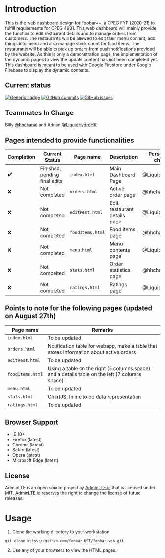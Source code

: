 Introduction
============
This is the web dashboard design for Foobar++, a CPEG FYP (2020-21) to fulfill requirements for CPEG 4901. This web dashboard will mainly provide the function to edit restaurant details and to manage orders from customers. The restaurants will be allowed to edit their menu content, add things into menu and also manage stock count for food items. The restaurants will be able to pick up orders from push notifications provided by the website. As this is only a demonstration page, the implementation of the dynamic pages to view the update content has not been completed yet. This dashboard is meant to be used with Google Firestore under Google Firebase to display the dynamic contents.

Current status
--------------
[![Generic badge](https://img.shields.io/badge/Finished%20Percentage-14%20percent-%3CCOLOR%3E.svg)](https://github.com/foobar-UST/foobar-web/)
[![GitHub commits](https://img.shields.io/github/commits-since/Naereen/StrapDown.js/v1.0.0.svg)](https://github.com/foobar-UST/foobar-web/commit/)
[![GitHub issues](https://img.shields.io/github/issues/Naereen/StrapDown.js.svg)](https://github.com/foobar-UST/foobar-web/issues/)

Teammates In Charge
-------------------
Billy [@hhchanal](https://github.com/hhchanal) and Adrian [@LiquidHydroHK](https://github.com/LiquidHydroHK)

Pages intended to provide functionalities
-----------------------------------------
Completion | Current Status | Page name | Description | Person-in-charge
---------- | -------------- | --------- | ----------- | ----------------
:heavy_check_mark: | Finished, pending final edits | `index.html` | Main Dashboard Page | @LiquidHydroHK
:x: | Not completed | `orders.html` | Active order page | @hhchanal
:x: | Not completed | `editRest.html` | Edit restaurant details page | @LiquidHydroHK
:x: | Not completed | `foodItems.html` | Food items page | @hhchanal
:x: | Not completed | `menu.html` | Menu contents page | @LiquidHydroHK
:x: | Not compelted | `stats.html` | Order statistics page | @hhchanal
:x: | Not completed | `ratings.html` | Ratings page | @LiquidHydroHK

Points to note for the following pages (updated on August 27th)
---------------------------------------------------------------
Page name | Remarks
--------- | -------
`index.html` | To be updated
`orders.html` | Notification table for webapp, make a table that stores information about active orders
`editRest.html` | To be updated
`foodItems.html` | Using a table on the right (5 columns space) and a details table on the left (7 columns space)
`menu.html` | To be updated
`stats.html` | ChartJS, Inline to do data representation
`ratings.html` | To be updated

Browser Support
---------------
- IE 10+
- Firefox (latest)
- Chrome (latest)
- Safari (latest)
- Opera (latest)
- Microsoft Edge (latest)

License
-------
AdminLTE is an open source project by [AdminLTE.io](https://adminlte.io) that is licensed under [MIT](http://opensource.org/licenses/MIT). AdminLTE.io
reserves the right to change the license of future releases.

Usage
=====
1. Clone the working directory to your workstation
```console
git clone https://github.com/foobar-UST/foobar-web.git
```
2. Use any of your browsers to view the HTML pages.
